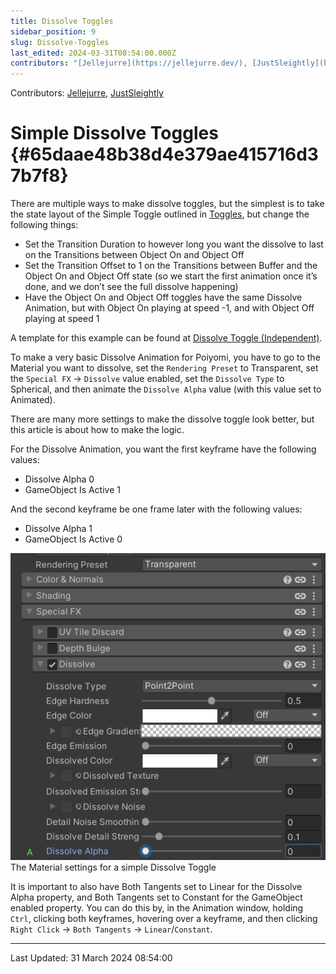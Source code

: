```yaml
---
title: Dissolve Toggles
sidebar_position: 9
slug: Dissolve-Toggles
last_edited: 2024-03-31T08:54:00.000Z
contributors: "[Jellejurre](https://jellejurre.dev/), [JustSleightly](https://vrc.sleightly.dev/)"
---
```

Contributors: [Jellejurre](https://jellejurre.dev/), [JustSleightly](https://vrc.sleightly.dev/)



# Simple Dissolve Toggles {#65daae48b38d4e379ae415716d37b7f8}


<div class='notion-row'>
<div class='notion-column' style={{width: 'calc((100% - (min(32px, 4vw) * 1)) * 0.5)'}}>


There are multiple ways to make dissolve toggles, but the simplest is to take the state layout of the Simple Toggle outlined in [Toggles](/docs/Avatars/Toggles), but change the following things:


- Set the Transition Duration to however long you want the dissolve to last on the Transitions between Object On and Object Off
- Set the Transition Offset to 1 on the Transitions between Buffer and the Object On and Object Off state (so we start the first animation once it’s done, and we don’t see the full dissolve happening)
- Have the Object On and Object Off toggles have the same Dissolve Animation, but with Object On playing at speed -1, and with Object Off playing at speed 1


A template for this example can be found at [Dissolve Toggle (Independent)](https://notes.sleightly.dev/justsleightly/Dissolve-Toggle-Independent-0827917834f44984b7b5a192f1c7e19f).



To make a very basic Dissolve Animation for Poiyomi, you have to go to the Material you want to dissolve, set the `Rendering Preset` to Transparent, set the `Special FX` → `Dissolve` value enabled, set the `Dissolve Type` to Spherical, and then animate the `Dissolve Alpha` value (with this value set to Animated).



There are many more settings to make the dissolve toggle look better, but this article is about how to make the logic.



For the Dissolve Animation, you want the first keyframe have the following values:


- Dissolve Alpha 0
- GameObject Is Active 1


And the second keyframe be one frame later with the following values:


- Dissolve Alpha 1
- GameObject Is Active 0

</div><div className='notion-spacer'></div>

<div class='notion-column' style={{width: 'calc((100% - (min(32px, 4vw) * 1)) * 0.5)'}}>


![The Material settings for a simple Dissolve Toggle](./Dissolve-Toggles.7b8ac1e2-fc87-442b-a99f-930e6762d897.png)<br/><GreyItalicText>The Material settings for a simple Dissolve Toggle</GreyItalicText>


</div><div className='notion-spacer'></div>
</div>


It is important to also have Both Tangents set to Linear for the Dissolve Alpha property, and Both Tangents set to Constant for the GameObject enabled property. You can do this by, in the Animation window, holding `Ctrl`, clicking both keyframes, hovering over a keyframe, and then clicking `Right Click` → `Both Tangents` → `Linear`/`Constant`.



---
<RightAlignedText>Last Updated: 31 March 2024 08:54:00</RightAlignedText>